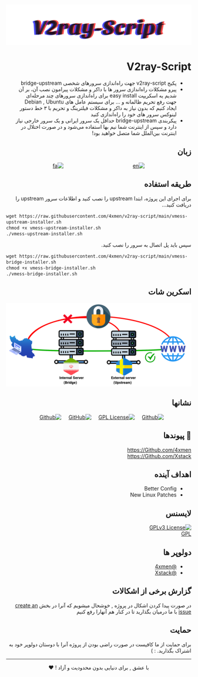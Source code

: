 <div dir="rtl">

<div align="center">
<img src="assets/README/V2ray-Script.svg">
</div>


# V2ray-Script

+ پکیج v2ray-script جهت راه‌اندازی سرور‌های شخصی bridge-upstream
+ پیرو مشکلات راه‌اندازی سرور ها با داکر و مشکلات پیرامون نصب آن، بر آن شدیم یه اسکریپت easy install برای راه‌اندازی سرور‌های چند مرحله‌ای جهت رفع تحریم ظالمانه و ... برای سیستم عامل های Debian , Ubuntu ایجاد کنیم که بدون نیاز به داکر و مشکلات فیلترینگ و تحریم با ۳ خط دستور لینوکس سرور های خود را راه‌اندازی کنید
+  پیکربندی bridge-upstream  حداقل یک سرور ایرانی و یک سرور خارجی نیاز دارد و سپس از اینترنت شما نیم بها استفاده می‌شود و در صورت اختلال در اینترنت بین‌الملل شما متصل خواهید بود!

## زبان 
<div align="center">

[![en](https://img.shields.io/badge/Lang-English-blue.svg)](https://github.com/4xmen/v2ray-script/README.md) &nbsp;&nbsp;&nbsp;&nbsp;&nbsp;&nbsp;&nbsp;&nbsp;&nbsp;&nbsp;&nbsp;&nbsp;&nbsp;&nbsp;&nbsp;&nbsp;&nbsp;&nbsp;&nbsp;&nbsp;&nbsp;&nbsp;&nbsp;&nbsp;&nbsp;&nbsp;&nbsp;&nbsp;&nbsp;&nbsp;&nbsp;&nbsp;&nbsp;&nbsp;&nbsp;&nbsp;&nbsp;&nbsp;&nbsp;&nbsp;&nbsp;&nbsp;&nbsp;&nbsp;&nbsp;&nbsp;
[![fa](https://img.shields.io/badge/Lang-Persian-green.svg)](https://github.com/4xmen/v2ray-script/README.fa.md)

</div>

## طریقه استفاده

برای اجرای این پروژه، ابتدا upstream را نصب کنید و اطلاعات سرور upstream را دریافت کنید...

<div dir="ltr">

```shell
wget https://raw.githubusercontent.com/4xmen/v2ray-script/main/vmess-upstream-installer.sh
chmod +x vmess-upstream-installer.sh
./vmess-upstream-installer.sh
```
<div dir="rtl"> سپس باید پل اتصال به سرور را نصب کنید.</div>

```shell
wget https://raw.githubusercontent.com/4xmen/v2ray-script/main/vmess-bridge-installer.sh
chmod +x vmess-bridge-installer.sh
./vmess-bridge-installer.sh
```

</div>

## اسکرین شات 

<div align="center">
<img src="assets/README/v2ray.png" width="600px" >
</div>

## نشانها

<div align="center">

[![Github](https://img.shields.io/badge/V2ray-Script-black.svg)](https://github.com/4xmen/v2ray-script) &nbsp;&nbsp;&nbsp;
[![GPL License](https://img.shields.io/badge/License-GPL-green.svg)](https://choosealicense.com/licenses/GPL/) &nbsp;&nbsp;&nbsp;
[![GitHub](https://img.shields.io/badge/Github-Xstack-red.svg)](https://Github.com/Xstack) &nbsp;&nbsp;&nbsp;
[![Github](https://img.shields.io/badge/Github-4xmen-blue.svg)](https://Github.com/4xmen) &nbsp;&nbsp;&nbsp;

</div>

## 🔗 پیوندها

https://Github.com/4xmen
<br>
https://Github.com/Xstack

## اهداف آینده

- Better Config
- New Linux Patches


## لایسنس

[![GPLv3 License](https://img.shields.io/badge/License-GPL%20v3-yellow.svg)](https://opensource.org/licenses/)
<br>
[GPL](https://www.gnu.org/licenses/gpl-3.0.en.html)

## دولوپر ها

* [@4xmen](https://www.github.com/4xmen)
* [@Xstack](https://www.github.com/Xstack)


## گزارش برخی از اشکالات
در صورت پیدا کردن اشکال در پروژه , خوشحال میشویم که آنرا در بخش [create an issue](https://github.com/4xmen/v2ray-script/issues) 
با ما درمیان بگذارید تا در کنار هم آنهارا رفع کنیم 
## حمایت

برای حمایت از ما کافیست در صورت راضی بودن از پروژه آنرا با دوستان دولوپر خود به اشتراک بگذارید. : )

<hr>

<div align="center"> با عشق , برای دنیایی بدون محدودیت و آزاد ! ❤️</div>



</div>